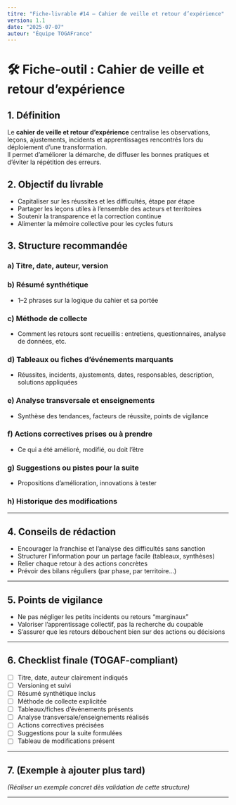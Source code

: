 ```yaml
---
titre: "Fiche-livrable #14 – Cahier de veille et retour d’expérience"
version: 1.1
date: "2025-07-07"
auteur: "Équipe TOGAFrance"
---
```


# 🛠️ Fiche-outil : Cahier de veille et retour d’expérience

## 1. Définition

Le **cahier de veille et retour d’expérience** centralise les observations, leçons, ajustements, incidents et apprentissages rencontrés lors du déploiement d’une transformation.  
Il permet d’améliorer la démarche, de diffuser les bonnes pratiques et d’éviter la répétition des erreurs.

## 2. Objectif du livrable

- Capitaliser sur les réussites et les difficultés, étape par étape
- Partager les leçons utiles à l’ensemble des acteurs et territoires
- Soutenir la transparence et la correction continue
- Alimenter la mémoire collective pour les cycles futurs

## 3. Structure recommandée

### a) Titre, date, auteur, version

### b) Résumé synthétique

- 1–2 phrases sur la logique du cahier et sa portée

### c) Méthode de collecte

- Comment les retours sont recueillis : entretiens, questionnaires, analyse de données, etc.

### d) Tableaux ou fiches d’événements marquants

- Réussites, incidents, ajustements, dates, responsables, description, solutions appliquées

### e) Analyse transversale et enseignements

- Synthèse des tendances, facteurs de réussite, points de vigilance

### f) Actions correctives prises ou à prendre

- Ce qui a été amélioré, modifié, ou doit l’être

### g) Suggestions ou pistes pour la suite

- Propositions d’amélioration, innovations à tester

### h) Historique des modifications

---

## 4. Conseils de rédaction

- Encourager la franchise et l’analyse des difficultés sans sanction
- Structurer l’information pour un partage facile (tableaux, synthèses)
- Relier chaque retour à des actions concrètes
- Prévoir des bilans réguliers (par phase, par territoire…)

---

## 5. Points de vigilance

- Ne pas négliger les petits incidents ou retours “marginaux”
- Valoriser l’apprentissage collectif, pas la recherche du coupable
- S’assurer que les retours débouchent bien sur des actions ou décisions

---

## 6. Checklist finale (TOGAF-compliant)

- [ ] Titre, date, auteur clairement indiqués
- [ ] Versioning et suivi
- [ ] Résumé synthétique inclus
- [ ] Méthode de collecte explicitée
- [ ] Tableaux/fiches d’événements présents
- [ ] Analyse transversale/enseignements réalisés
- [ ] Actions correctives précisées
- [ ] Suggestions pour la suite formulées
- [ ] Tableau de modifications présent

---

## 7. (Exemple à ajouter plus tard)

_(Réaliser un exemple concret dès validation de cette structure)_

---
